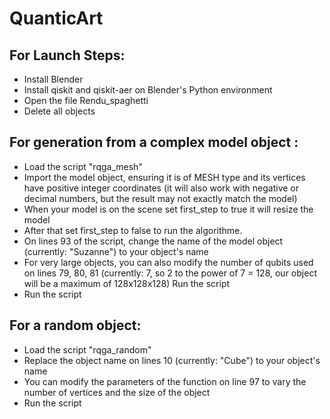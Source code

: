 # QuanticArt

## For Launch Steps:
 - Install Blender
 - Install qiskit and qiskit-aer on Blender's Python environment
 - Open the file Rendu_spaghetti
 - Delete all objects

## For generation from a complex model object :
 - Load the script "rqga_mesh"
 - Import the model object, ensuring it is of MESH type and its vertices have positive integer coordinates (it will also work with negative or decimal numbers, but the result may not exactly match the model)
 - When your model is on the scene set first_step to true it will resize the model
 - After that set first_step to false to run the algorithme.
 - On lines 93 of the script, change the name of the model object (currently: "Suzanne") to your object's name
 - For very large objects, you can also modify the number of qubits used on lines 79, 80, 81 (currently: 7, so 2 to the power of 7 = 128, our object will be a maximum of 128x128x128)
Run the script
 - Run the script

## For a random object:
 - Load the script "rqga_random"
 - Replace the object name on lines 10 (currently: "Cube") to your object's name
 - You can modify the parameters of the function on line 97 to vary the number of vertices and the size of the object
 - Run the script